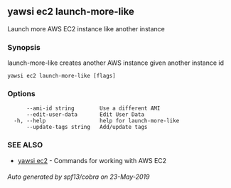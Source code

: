 ## yawsi ec2 launch-more-like

Launch more AWS EC2 instance like another instance

### Synopsis


launch-more-like creates another AWS instance given another instance id

```
yawsi ec2 launch-more-like [flags]
```

### Options

```
      --ami-id string        Use a different AMI
      --edit-user-data       Edit User Data
  -h, --help                 help for launch-more-like
      --update-tags string   Add/update tags
```

### SEE ALSO
* [yawsi ec2](yawsi_ec2.md)	 - Commands for working with AWS EC2

###### Auto generated by spf13/cobra on 23-May-2019
